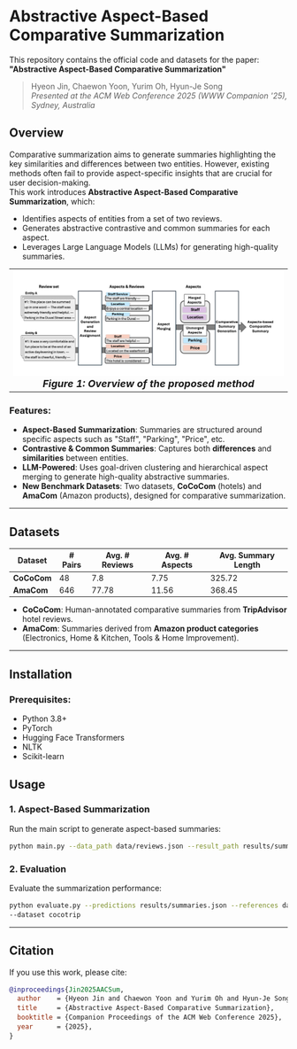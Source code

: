 # Abstractive Aspect-Based Comparative Summarization
This repository contains the official code and datasets for the paper:
**"Abstractive Aspect-Based Comparative Summarization"**  
> Hyeon Jin, Chaewon Yoon, Yurim Oh, Hyun-Je Song  
> *Presented at the ACM Web Conference 2025 (WWW Companion '25), Sydney, Australia* 
## Overview
Comparative summarization aims to generate summaries highlighting the key similarities and differences between two entities. However, existing methods often fail to provide aspect-specific insights that are crucial for user decision-making.  
This work introduces **Abstractive Aspect-Based Comparative Summarization**, which:
- Identifies aspects of entities from a set of two reviews.
- Generates abstractive contrastive and common summaries for each aspect.
- Leverages Large Language Models (LLMs) for generating high-quality summaries.
<table align="center">
  <tr>
    <td align="center"> 
      <img src="assets/figure1.jpeg" alt="Teaser Figure" style="width: 700px;"/> 
      <br>
      <em style="font-size: 18px;">  <strong style="font-size: 18px;">Figure 1: Overview of the proposed method 
    </td>
  </tr>
</table>
</div>

### Features:
- **Aspect-Based Summarization**: Summaries are structured around specific aspects such as "Staff", "Parking", "Price", etc.
- **Contrastive & Common Summaries**: Captures both **differences** and **similarities** between entities.
- **LLM-Powered**: Uses goal-driven clustering and hierarchical aspect merging to generate high-quality abstractive summaries.
- **New Benchmark Datasets**: Two datasets, **CoCoCom** (hotels) and **AmaCom** (Amazon products), designed for comparative summarization.
---
## Datasets
| Dataset  | # Pairs | Avg. # Reviews | Avg. # Aspects | Avg. Summary Length |
|----------|--------|---------------|---------------|---------------------|
| **CoCoCom** | 48     | 7.8           | 7.75          | 325.72              |
| **AmaCom**  | 646    | 77.78         | 11.56         | 368.45              |
- **CoCoCom**: Human-annotated comparative summaries from **TripAdvisor** hotel reviews.
- **AmaCom**: Summaries derived from **Amazon product categories** (Electronics, Home & Kitchen, Tools & Home Improvement).
---
## Installation
### Prerequisites:
- Python 3.8+
- PyTorch
- Hugging Face Transformers
- NLTK
- Scikit-learn

## Usage
### 1. Aspect-Based Summarization
Run the main script to generate aspect-based summaries:
```bash
python main.py --data_path data/reviews.json --result_path results/summaries.json
```
### 2. Evaluation
Evaluate the summarization performance:
```bash
python evaluate.py --predictions results/summaries.json --references data/gold_summaries.json
--dataset cocotrip
```
---
## Citation
If you use this work, please cite:
```bibtex
@inproceedings{Jin2025AACSum,
  author    = {Hyeon Jin and Chaewon Yoon and Yurim Oh and Hyun-Je Song},
  title     = {Abstractive Aspect-Based Comparative Summarization},
  booktitle = {Companion Proceedings of the ACM Web Conference 2025},
  year      = {2025},
}
```
